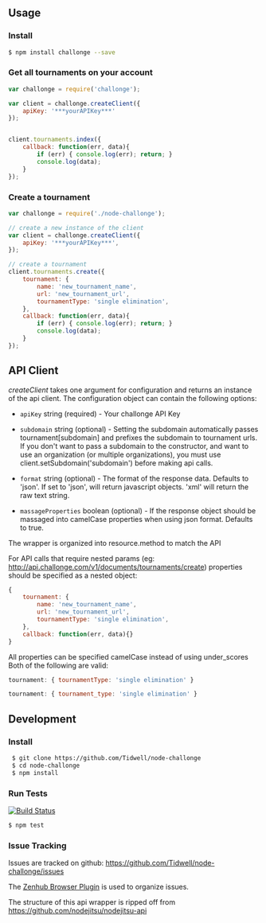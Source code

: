 ## Usage

### Install

```bash
$ npm install challonge --save
```

### Get all tournaments on your account

```js
var challonge = require('challonge');

var client = challonge.createClient({
	apiKey: '***yourAPIKey***'
});


client.tournaments.index({
	callback: function(err, data){
		if (err) { console.log(err); return; }
		console.log(data);
	}
});

```

### Create a tournament
```js
var challonge = require('./node-challonge');

// create a new instance of the client
var client = challonge.createClient({
	apiKey: '***yourAPIKey***',
});

// create a tournament
client.tournaments.create({
	tournament: {
		name: 'new_tournament_name',
		url: 'new_tournament_url',
		tournamentType: 'single elimination',
	},
	callback: function(err, data){
		if (err) { console.log(err); return; }
		console.log(data);
	}
});
```

## API Client

_createClient_ takes one argument for configuration and returns an instance of the api client. The configuration object can contain the following options:

 * `apiKey` string (required) - Your challonge API Key

 * `subdomain` string (optional) - Setting the subdomain automatically passes tournament[subdomain] and prefixes the subdomain to tournament urls.  If you don't want to pass a subdomain to the constructor, and want to use an organization (or multiple organizations), you must use client.setSubdomain('subdomain') before making api calls.

 * `format` string (optional) - The format of the response data. Defaults to 'json'.  If set to 'json', will return javascript objects.  'xml' will return the raw text string.

 * `massageProperties` boolean (optional) - If the response object should be massaged into camelCase properties when using json format.  Defaults to true.

The wrapper is organized into resource.method to match the API

For API calls that require nested params (eg: http://api.challonge.com/v1/documents/tournaments/create) properties should be specified as a nested object:

```js
{
	tournament: {
		name: 'new_tournament_name',
		url: 'new_tournament_url',
		tournamentType: 'single elimination',
	},
	callback: function(err, data){}
}
```

All properties can be specified camelCase instead of using under_scores Both of the following are valid:

```js
tournament: { tournamentType: 'single elimination' }
```
```js
tournament: { tournament_type: 'single elimination' }
```

## Development

### Install

```bash
 $ git clone https://github.com/Tidwell/node-challonge
 $ cd node-challonge
 $ npm install
```

### Run Tests
[![Build Status](https://travis-ci.org/Tidwell/node-challonge.svg?branch=master)](https://travis-ci.org/Tidwell/node-challonge)

```bash
$ npm test
```

### Issue Tracking

Issues are tracked on github: https://github.com/Tidwell/node-challonge/issues

The [Zenhub Browser Plugin](https://www.zenhub.com/) is used to organize issues.

The structure of this api wrapper is ripped off from https://github.com/nodejitsu/nodejitsu-api
